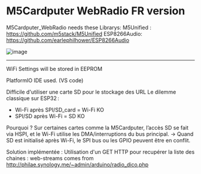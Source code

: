  
# M5Cardputer WebRadio FR version

M5Cardputer_WebRadio needs these Librarys: 
M5Unified : https://github.com/m5stack/M5Unified 
ESP8266Audio: https://github.com/earlephilhower/ESP8266Audio

![image](slash.jpg)

----
WiFi Settings will be stored in EEPROM

PlatformIO IDE used. (VS code)

Difficile d'utiliser une carte SD pour le stockage des URL 
Le dilemme classique sur ESP32 :
- Wi-Fi après SPI/SD_card = Wi-Fi KO
- SPI/SD après Wi-Fi = SD KO

Pourquoi ?
Sur certaines cartes comme la M5Cardputer, l’accès SD se fait via HSPI, et le Wi-Fi utilise les DMA/interruptions du bus principal.
→ Quand SD est initialisé après Wi-Fi, le SPI bus ou les GPIO peuvent être en conflit.

Solution implémentée : 
Utilisation d'un GET HTTP pour recupérer la liste des chaines : 
web-streams comes from http://philae.synology.me/~admin/arduino/radio_dico.php

